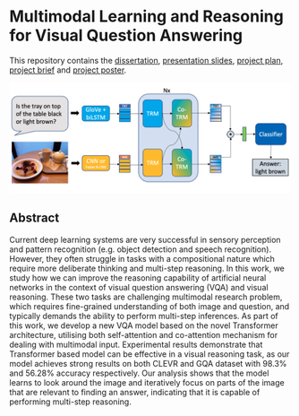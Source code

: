 # Multimodal Learning and Reasoning for Visual Question Answering
This repository contains the [dissertation](Dissertation/MSc_Dissertation.pdf), [presentation slides](Presentation/msc-project-slides.pdf), [project plan](Project%20Plan/Project%20Plan.pdf), [project brief](Project%20Brief/Project%20Brief.pdf) and [project poster](Project%20Poster/poster.pdf).

![Image of model](Images/model-framework.png)

## Abstract
Current deep learning systems are very successful in sensory perception and pattern recognition (e.g. object detection and speech recognition). However, they often struggle in tasks with a compositional nature which require more deliberate thinking and multi-step reasoning. In this work, we study how we can improve the reasoning capability of artificial neural networks in the context of visual question answering (VQA) and visual reasoning. These two tasks are challenging multimodal research problem, which requires fine-grained understanding of both image and question, and typically demands the ability to perform multi-step inferences. As part of this work, we develop a new VQA model based on the novel Transformer architecture, utilising both self-attention and co-attention mechanism for dealing with multimodal input. Experimental results demonstrate that Transformer based model can be effective in a visual reasoning task, as our model achieves strong results on both CLEVR and GQA dataset with 98.3% and 56.28% accuracy respectively. Our analysis shows that the model learns to look around the image and iteratively focus on parts of the image that are relevant to finding an answer, indicating that it is capable of performing multi-step reasoning.